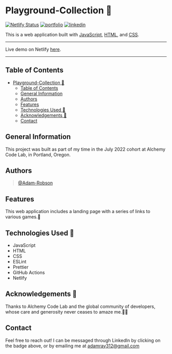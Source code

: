 # Playground-Collection 🪩

[![Netlify Status](https://api.netlify.com/api/v1/badges/57237e78-d473-489f-aaaf-843d9611966f/deploy-status)](https://app.netlify.com/sites/playgroundcollection/deploys)
[![portfolio](https://img.shields.io/badge/my_portfolio-000?style=for-the-badge&logo=ko-fi&logoColor=white)](https://adamrobson.vercel.app/)
[![linkedin](https://img.shields.io/badge/linkedin-0A66C2?style=for-the-badge&logo=linkedin&logoColor=white)](https://www.linkedin.com/in/adamrayrobson)

This is a web application built with [JavaScript](https://developer.mozilla.org/en-US/docs/Web/JavaScript), [HTML](https://developer.mozilla.org/en-US/docs/Learn/Getting_started_with_the_web/HTML_basics), and [CSS](https://developer.mozilla.org/en-US/docs/Web/CSS).

___

Live demo on Netlify [here](https://playgroundcollection.netlify.app).

___

## Table of Contents

- [Playground-Collection 🪩](#playground-collection-)
  - [Table of Contents](#table-of-contents)
  - [General Information](#general-information)
  - [Authors](#authors)
  - [Features](#features)
  - [Technologies Used 💾](#technologies-used-)
  - [Acknowledgements 👊](#acknowledgements-)
  - [Contact](#contact)

## General Information

This project was built as part of my time in the July 2022 cohort
at Alchemy Code Lab, in Portland, Oregon.

## Authors

> [@Adam-Robson](https://www.github.com/Adam-Robson)

## Features

This web application includes a landing page with a series of links to various games.🎈

## Technologies Used 💾

- JavaScript
- HTML
- CSS
- ESLint
- Prettier
- GitHub Actions
- Netlify

## Acknowledgements 👊

Thanks to Alchemy Code Lab and the global community of developers,
 whose care and generosity never ceases to amaze me.🫛🩵

## Contact

Feel free to reach out! I can be messaged through LinkedIn by
clicking on the badge above, or by emailing me at adamray312@gmail.com
